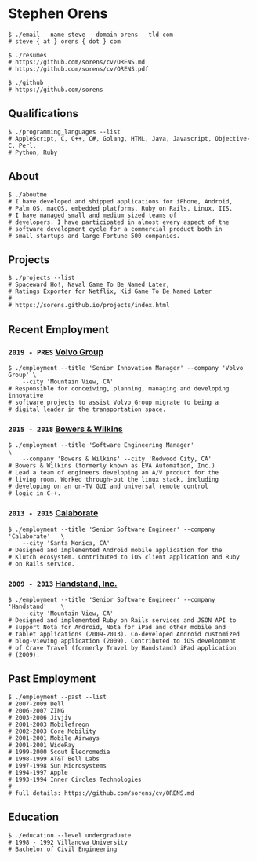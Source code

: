 # Stephen Orens

```shell
$ ./email --name steve --domain orens --tld com
# steve { at } orens { dot } com

$ ./resumes
# https://github.com/sorens/cv/ORENS.md
# https://github.com/sorens/cv/ORENS.pdf

$ ./github
# https://github.com/sorens
```

## Qualifications

```shell
$ ./programming_languages --list
# AppleScript, C, C++, C#, Golang, HTML, Java, Javascript, Objective-C, Perl, 
# Python, Ruby
```

## About

```shell
$ ./aboutme
# I have developed and shipped applications for iPhone, Android, 
# Palm OS, macOS, embedded platforms, Ruby on Rails, Linux, IIS. 
# I have managed small and medium sized teams of 
# developers. I have participated in almost every aspect of the 
# software development cycle for a commercial product both in 
# small startups and large Fortune 500 companies.
```

## Projects

```shell
$ ./projects --list
# Spaceward Ho!, Naval Game To Be Named Later, 
# Ratings Exporter for Netflix, Kid Game To Be Named Later
# 
# https://sorens.github.io/projects/index.html
```

## Recent Employment

### `2019 - PRES` [Volvo Group](https://www.volvogroup.com/)
```shell
$ ./employment --title 'Senior Innovation Manager' --company 'Volvo Group' \
    --city 'Mountain View, CA'
# Responsible for conceiving, planning, managing and developing innovative  
# software projects to assist Volvo Group migrate to being a 
# digital leader in the transportation space.
```

### `2015 - 2018` [Bowers & Wilkins](http://bowerswilkins.com/)
```shell
$ ./employment --title 'Software Engineering Manager'                      \
    --company 'Bowers & Wilkins' --city 'Redwood City, CA'
# Bowers & Wilkins (formerly known as EVA Automation, Inc.)
# Lead a team of engineers developing an A/V product for the 
# living room. Worked through-out the linux stack, including 
# developing on an on-TV GUI and universal remote control 
# logic in C++.
```

### `2013 - 2015` [Calaborate](https://apps.apple.com/us/app/klutch-scheduling-for-groups/id805266967)
```shell
$ ./employment --title 'Senior Software Engineer' --company 'Calaborate'   \
    --city 'Santa Monica, CA'
# Designed and implemented Android mobile application for the 
# Klutch ecosystem. Contributed to iOS client application and Ruby 
# on Rails service.
```

### `2009 - 2013` [Handstand, Inc.](https://www.facebook.com/HandstandInc)
```shell
$ ./employment --title 'Senior Software Engineer' --company 'Handstand'    \
    --city 'Mountain View, CA'
# Designed and implemented Ruby on Rails services and JSON API to 
# support Nota for Android, Nota for iPad and other mobile and 
# tablet applications (2009-2013). Co-developed Android customized 
# blog-viewing application (2009). Contributed to iOS development 
# of Crave Travel (formerly Travel by Handstand) iPad application 
# (2009).
```

## Past Employment

```shell
$ ./employment --past --list
# 2007-2009 Dell
# 2006-2007 ZING
# 2003-2006 Jivjiv
# 2001-2003 Mobilefreon
# 2002-2003 Core Mobility
# 2001-2001 Mobile Airways
# 2001-2001 WideRay
# 1999-2000 Scout Elecromedia
# 1998-1999 AT&T Bell Labs
# 1997-1998 Sun Microsystems
# 1994-1997 Apple
# 1993-1994 Inner Circles Technologies
#
# full details: https://github.com/sorens/cv/ORENS.md
```

## Education
```shell
$ ./education --level undergraduate
# 1998 - 1992 Villanova University
# Bachelor of Civil Engineering
```